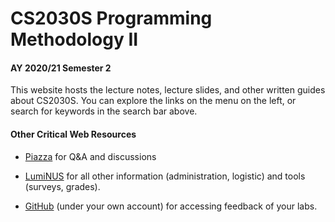 # CS2030S Programming Methodology II

#### AY 2020/21 Semester 2

This website hosts the lecture notes, lecture slides, and other written guides about CS2030S.  You can explore the links on the menu on the left, or search for keywords in the search bar above.

#### Other Critical Web Resources

- [Piazza](https://piazza.com/class/kjez2jtso0033l) for Q&A and discussions

- [LumiNUS](https://luminus.nus.edu.sg/modules/c8378b00-daa4-430e-b49f-22f6509a1287) for all other information (administration, logistic) and tools (surveys, grades).

- [GitHub](https://www.github.com/) (under your own account) for accessing feedback of your labs.
